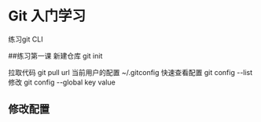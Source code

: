 # Git 入门学习
练习git CLI

##练习第一课
 新建仓库 git init

 拉取代码 git pull url
 当前用户的配置 ~/.gitconfig
 快速查看配置 git config --list 
 修改 git config --global key value

## 修改配置
